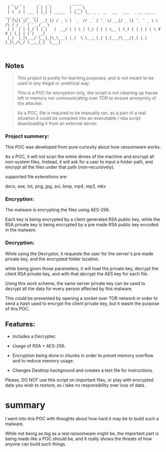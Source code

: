 ```
  __  __       _   _          _____                                                       
 |  \/  |     | | | |        |  __ \                                                      
 | \  / | ___ | |_| | _____  | |__) |__ _ _ __  ___  ___  _ __ _____      ____ _ _ __ ___ 
 | |\/| |/ _ \| __| |/ / _ \ |  _  // _` | '_ \/ __|/ _ \| '_ ` _ \ \ /\ / / _` | '__/ _ \
 | |  | | (_) | |_|   |  __/ | | \ | (_| | | | \__ | (_) | | | | | \ V  V | (_| | | |  __/
 |_|  |_|\___/ \__|_|\_\___| |_|  \_\__,_|_| |_|___/\___/|_| |_| |_|\_/\_/ \__,_|_|  \___|
                                                                                          
                                                                                         
  ```                                                                                     
                                                                                        
## Notes
> This project is purely for learning purposes, and is not meant to be used in any illegal or unethical way.

> This is a POC for encryption only, the script is not cleaning up traces left in memory nor communicating over TOR to ensure anonymity of the attacker.

> As a POC, file is required to be manually ran, as a part of a real situation it could be compiled into an executable / vba script downloading it from an external server.


### Project summery:
This POC was developed from pure curiosity about how ransomware works.

As a POC, it will not scan the entire drives of the machine and encrypt all non-system files, Instead, it will ask for a user to input a folder path, and encrypt all the files under that path (non-recursively).

supported file extenstions are:

docx, exe, txt, png, jpg, avi, bmp, mp4, mp3, mkv

  ### Encryption:
   The malware is encrypting the files using AES-256.
    
   Each key is being encrypted by a client generated RSA public key, while the RSA private key is being encrypted by a pre made RSA public key encoded in the malware.
   
   
  ### Decryption:
   While using the Decryptor, it requests the user for the server's pre made private key, and the encrypted folder location.
   
   while being given those parameters, it will load the private key, decrypt the client RSA private key, and with that decrypt the AES key for each file.
   
   Using this work scheme, the same server private key can be used to decrypt all the data for every person affected by this malware.
   
   This could be prevented by opening a socket over TOR network in order to send a hash used to encrypt the client private key, but it wasnt the purpose of this POC.
   
## Features:
* Includes a Decrypter.

* Usage of RSA + AES-256.

* Encryption being done in chunks in order to prevet memory overflow and to reduce memory usage.

* Changes Desktop background and creates a text file for instructions.



Please, DO NOT use this script on important files, or play with encrypted data you wish to restore, as i take no responsibility over loss of data.

# summary
I went into this POC with thoughts about how hard it may be to build such a malware.

While not being as big as a real ransomware might be, the important part is being made like a POC should be, and it really shows the threats of how anyone can build such things.
